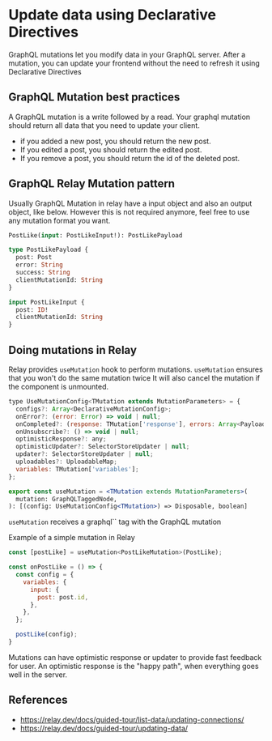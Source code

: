 # Update data using Declarative Directives

GraphQL mutations let you modify data in your GraphQL server.
After a mutation, you can update your frontend without the need to refresh it using Declarative Directives

## GraphQL Mutation best practices

A GraphQL mutation is a write followed by a read.
Your graphql mutation should return all data that you need to update your client.

- if you added a new post, you should return the new post.
- If you edited a post, you should return the edited post.
- If you remove a post, you should return the id of the deleted post.

## GraphQL Relay Mutation pattern

Usually GraphQL Mutation in relay have a input object and also an output object, like below.
However this is not required anymore, feel free to use any mutation format you want.

```graphql
PostLike(input: PostLikeInput!): PostLikePayload

type PostLikePayload {
  post: Post
  error: String
  success: String
  clientMutationId: String
}

input PostLikeInput {
  post: ID!
  clientMutationId: String
}
```

## Doing mutations in Relay

Relay provides `useMutation` hook to perform mutations.
`useMutation` ensures that you won't do the same mutation twice
It will also cancel the mutation if the component is unmounted.

```jsx
type UseMutationConfig<TMutation extends MutationParameters> = {
  configs?: Array<DeclarativeMutationConfig>;
  onError?: (error: Error) => void | null;
  onCompleted?: (response: TMutation['response'], errors: Array<PayloadError> | null) => void | null;
  onUnsubscribe?: () => void | null;
  optimisticResponse?: any;
  optimisticUpdater?: SelectorStoreUpdater | null;
  updater?: SelectorStoreUpdater | null;
  uploadables?: UploadableMap;
  variables: TMutation['variables'];
};

export const useMutation = <TMutation extends MutationParameters>(
  mutation: GraphQLTaggedNode,
): [(config: UseMutationConfig<TMutation>) => Disposable, boolean]
```

`useMutation` receives a graphql`` tag with the GraphQL mutation

Example of a simple mutation in Relay
```jsx
const [postLike] = useMutation<PostLikeMutation>(PostLike);

const onPostLike = () => {
  const config = {
    variables: {
      input: {
        post: post.id,
      },
    },
  };  

  postLike(config);
}
``` 

Mutations can have optimistic response or updater to provide fast feedback for user.
An optimistic response is the "happy path", when everything goes well in the server.

## References

- https://relay.dev/docs/guided-tour/list-data/updating-connections/
- https://relay.dev/docs/guided-tour/updating-data/